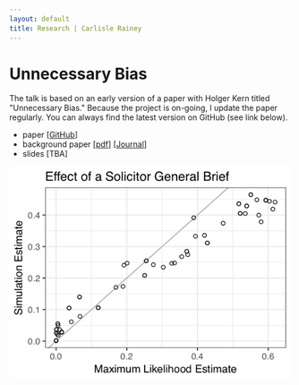 ```yaml
---
layout: default
title: Research | Carlisle Rainey
---
```

# Unnecessary Bias

The talk is based on an early version of a paper with Holger Kern titled "Unnecessary Bias." Because the project is on-going, I update the paper regularly. You can always find the latest version on GitHub (see link below).

- paper [[GitHub](https://github.com/carlislerainey/unnecessary/blob/master/doc/unnecessary.pdf)]
- background paper [[pdf](http://www.carlislerainey.com/papers/bias.pdf)]  [[Journal](https://www.cambridge.org/core/journals/political-analysis/article/transformationinduced-bias-unbiased-coefficients-do-not-imply-unbiased-quantities-of-interest/03D30CD9B8851C67717B8782D8BDC122/core-reader)]
- slides [TBA]

![](talk/ge-fd.png)
